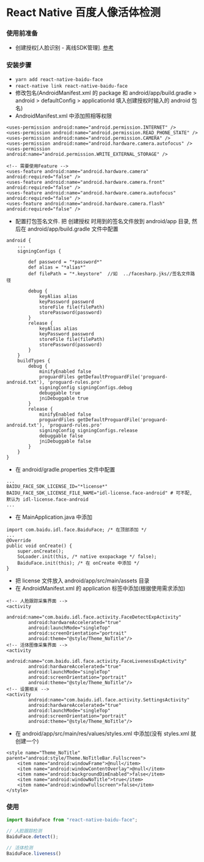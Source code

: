 # React Native 百度人像活体检测

### 使用前准备
- 创建授权[人脸识别 - 离线SDK管理]. [参考](https://ai.baidu.com/docs#/Face-Android-SDK/d4035af4)
### 安装步骤
- `yarn add react-native-baidu-face`
- `react-native link react-native-baidu-face`
- 修改包名(AndroidManifest.xml 的 package 和 android/app/build.gradle > android > defaultConfig > applicationId 填入创建授权时输入的 android 包名)
- AndroidManifest.xml 中添加照相等权限
```
<uses-permission android:name="android.permission.INTERNET" />
<uses-permission android:name="android.permission.READ_PHONE_STATE" />
<uses-permission android:name="android.permission.CAMERA" />
<uses-permission android:name="android.hardware.camera.autofocus" />
<uses-permission android:name="android.permission.WRITE_EXTERNAL_STORAGE" />

<!-- 需要使用Feature -->
<uses-feature android:name="android.hardware.camera" android:required="false" />
<uses-feature android:name="android.hardware.camera.front" android:required="false" />
<uses-feature android:name="android.hardware.camera.autofocus" android:required="false" />
<uses-feature android:name="android.hardware.camera.flash" android:required="false" />
```
- 配置打包签名文件. 把 创建授权 时用到的签名文件放到 android/app 目录, 然后在 android/app/build.gradle 文件中配置
```
android {
    ...
    signingConfigs {

        def password = "*password*"
        def alias = "*alias*"
        def filePath = "*.keystore"  //如  ../facesharp.jks//签名文件路径

        debug {
            keyAlias alias
            keyPassword password
            storeFile file(filePath)
            storePassword(password)
        }
        release {
            keyAlias alias
            keyPassword password
            storeFile file(filePath)
            storePassword(password)
        }
    }
    buildTypes {
        debug {
            minifyEnabled false
            proguardFiles getDefaultProguardFile('proguard-android.txt'), 'proguard-rules.pro'
            signingConfig signingConfigs.debug
            debuggable true
            jniDebuggable true
        }
        release {
            minifyEnabled false
            proguardFiles getDefaultProguardFile('proguard-android.txt'), 'proguard-rules.pro'
            signingConfig signingConfigs.release
            debuggable false
            jniDebuggable false
        }
    }
}
```
- 在 android/gradle.properties 文件中配置
```
...
BAIDU_FACE_SDK_LICENSE_ID="*license*"
BAIDU_FACE_SDK_LICENSE_FILE_NAME="idl-license.face-android" # 可不配, 默认为 idl-license.face-android
...
```
- 在 MainApplication.java 中添加
```
import com.baidu.idl.face.BaiduFace; /* 在顶部添加 */
...
@Override
public void onCreate() {
    super.onCreate();
    SoLoader.init(this, /* native exopackage */ false);
    BaiduFace.init(this); /* 在 onCreate 中添加 */
}
```
- 把 license 文件放入 android/app/src/main/assets 目录
- 在 AndroidManifest.xml 的 application 标签中添加(根据使用需求添加)
```
<!-- 人脸跟踪采集界面 -->
<activity
        android:name="com.baidu.idl.face.activity.FaceDetectExpActivity"
        android:hardwareAccelerated="true"
        android:launchMode="singleTop"
        android:screenOrientation="portrait"
        android:theme="@style/Theme_NoTitle"/>
<!-- 活体图像采集界面 -->
<activity
        android:name="com.baidu.idl.face.activity.FaceLivenessExpActivity"
        android:hardwareAccelerated="true"
        android:launchMode="singleTop"
        android:screenOrientation="portrait"
        android:theme="@style/Theme_NoTitle"/>
<!-- 设置相关 -->
<activity
        android:name="com.baidu.idl.face.activity.SettingsActivity"
        android:hardwareAccelerated="true"
        android:launchMode="singleTop"
        android:screenOrientation="portrait"
        android:theme="@style/Theme_NoTitle"/>
```
- 在 android/app/src/main/res/values/styles.xml 中添加(没有 styles.xml 就创建一个)
```
<style name="Theme_NoTitle" parent="android:style/Theme.NoTitleBar.Fullscreen">
    <item name="android:windowFrame">@null</item>
    <item name="android:windowContentOverlay">@null</item>
    <item name="android:backgroundDimEnabled">false</item>
    <item name="android:windowNoTitle">true</item>
    <item name="android:windowFullscreen">false</item>
</style>
```
### 使用
```javascript
import BaiduFace from "react-native-baidu-face";

// 人脸跟踪检测
BaiduFace.detect();

// 活体检测
BaiduFace.liveness()
```
